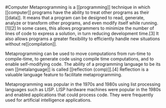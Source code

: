 #Computer 
Metaprogramming is a [[programming]] technique in which [[computer]] programs have the ability to treat other programs as their [[data]]. It means that a program can be designed to read, generate, analyze or transform other programs, and even modify itself while running.[1][2] In some cases, this allows programmers to minimize the number of lines of code to express a solution, in turn reducing development time.[3] It also allows programs a greater flexibility to efficiently handle new situations without re[[compilation]]. 

Metaprogramming can be used to move computations from run-time to compile-time, to generate code using compile time computations, and to enable self-modifying code. The ability of a programming language to be its own [[metalanguage]] is called [[reflection (comp)]].[4] Reflection is a valuable language feature to facilitate metaprogramming.

Metaprogramming was popular in the 1970s and 1980s using list processing languages such as LISP. LISP hardware machines were popular in the 1980s and enabled applications that could process code. They were frequently used for artificial intelligence applications.

